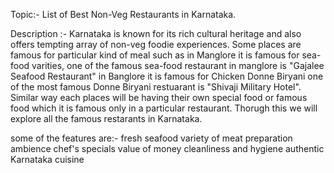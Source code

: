 Topic:- List of Best Non-Veg Restaurants in Karnataka.

Description :- Karnataka is known for its rich cultural heritage and also offers tempting array of non-veg foodie experiences. Some places are famous for particular kind of meal such as in Manglore it is famous for sea-food varities, one of the famous sea-food restaurant in manglore is "Gajalee Seafood Restaurant" in Banglore it is famous for Chicken Donne Biryani one of the most famous Donne Biryani restuarant is "Shivaji Military Hotel". Similar way each places will be having their own special food or famous food which it is famous only in a particular restaurant. Thorugh this we will explore all the famous restarants in Karnataka.


some of the features are:-
fresh seafood
variety of meat preparation
ambience
chef's specials
value of money
cleanliness and hygiene
authentic Karnataka cuisine